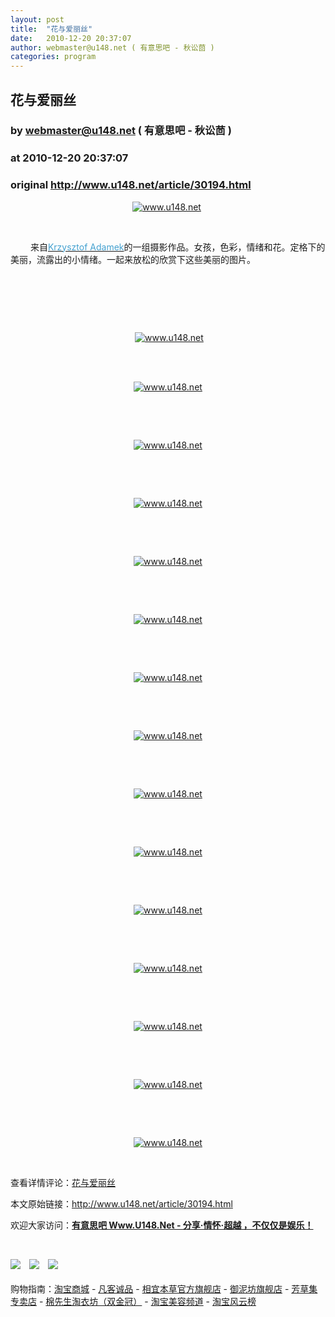 ```yaml
---
layout: post
title:  "花与爱丽丝"
date:   2010-12-20 20:37:07
author: webmaster@u148.net ( 有意思吧 - 秋讼茴 )
categories: program
---
```


## 花与爱丽丝
### by webmaster@u148.net ( 有意思吧 - 秋讼茴 )
### at 2010-12-20 20:37:07
### original <http://www.u148.net/article/30194.html>

<p style="text-align:center"><a href="http://www.u148.net/"><img alt="www.u148.net" src="http://file2.u148.net/images/2010/12/1292815158535.jpg"></a> </p><p style="text-align:center"> </p><p>　　 来自<a style="padding-right:0px;padding-left:0px;padding-bottom:0px;margin:0px;padding-top:0px" href="http://6artificial6.deviantart.com/gallery/"><font style="padding-right:0px;padding-left:0px;padding-bottom:0px;margin:0px;padding-top:0px" color="#44a1d0">Krzysztof Adamek</font></a>的一组摄影作品。女孩，色彩，情绪和花。定格下的美丽，流露出的小情绪。一起来放松的欣赏下这些美丽的图片。</p><p> </p><p style="text-align:center"> </p><p style="text-align:center"> </p><p style="text-align:center"> <a href="http://www.u148.net/"><img alt="www.u148.net" src="http://file2.u148.net/images/2010/12/1292814753252.jpg"></a></p><p style="text-align:center"> </p><p style="text-align:center"><br><a href="http://www.u148.net/"><img alt="www.u148.net" src="http://file2.u148.net/images/2010/12/1292814779794.jpg"></a></p><p style="text-align:center"> </p><p style="text-align:center"> </p><p style="text-align:center"><a href="http://www.u148.net/"><img alt="www.u148.net" src="http://file2.u148.net/images/2010/12/1292814841868.jpg"></a></p><p style="text-align:center"> </p><p style="text-align:center"> </p><p style="text-align:center"><a href="http://www.u148.net/"><img alt="www.u148.net" src="http://file2.u148.net/images/2010/12/1292815013276.jpg"></a></p><p style="text-align:center"> </p><p style="text-align:center"> </p><p style="text-align:center"><a href="http://www.u148.net/"><img alt="www.u148.net" src="http://file2.u148.net/images/2010/12/1292815039796.jpg"></a></p><p style="text-align:center"> </p><p style="text-align:center"> </p><p style="text-align:center"><a href="http://www.u148.net/"><img alt="www.u148.net" src="http://file2.u148.net/images/2010/12/1292815069943.jpg"></a></p><p style="text-align:center"> </p><p style="text-align:center"> </p><p style="text-align:center"><a href="http://www.u148.net/"><img alt="www.u148.net" src="http://file2.u148.net/images/2010/12/1292816274805.jpg"></a></p><p style="text-align:center"> </p><p style="text-align:center"> </p><p style="text-align:center"><a href="http://www.u148.net/"><img alt="www.u148.net" src="http://file2.u148.net/images/2010/12/1292815318778.jpg"></a></p><p style="text-align:center"> </p><p style="text-align:center"> </p><p style="text-align:center"><a href="http://www.u148.net/"><img alt="www.u148.net" src="http://file2.u148.net/images/2010/12/1292815361664.jpg"></a></p><p style="text-align:center"> </p><p style="text-align:center"> </p><p style="text-align:center"><a href="http://www.u148.net/"><img alt="www.u148.net" src="http://file2.u148.net/images/2010/12/1292815411951.jpg"></a></p><p style="text-align:center"> </p><p style="text-align:center"> </p><p style="text-align:center"><a href="http://www.u148.net/"><img alt="www.u148.net" src="http://file2.u148.net/images/2010/12/1292815427625.jpg"></a></p><p style="text-align:center"> </p><p style="text-align:center"> </p><p style="text-align:center"><a href="http://www.u148.net/"><img alt="www.u148.net" src="http://file2.u148.net/images/2010/12/1292815445343.jpg"></a></p><p style="text-align:center"> </p><p style="text-align:center"> </p><p style="text-align:center"><a href="http://www.u148.net/"><img alt="www.u148.net" src="http://file2.u148.net/images/2010/12/1292816299660.jpg"></a></p><p style="text-align:center"> </p><p style="text-align:center"> </p><p style="text-align:center"><a href="http://www.u148.net/"><img alt="www.u148.net" src="http://file2.u148.net/images/2010/12/1292815792287.jpg"></a></p><p style="text-align:center"> </p><p style="text-align:center"> </p><p style="text-align:center"><a href="http://www.u148.net/"><img alt="www.u148.net" src="http://file2.u148.net/images/2010/12/1292815974962.jpg"></a></p><p> </p><p>查看详情评论：<a href="http://www.u148.net/article/30194.html">花与爱丽丝</a></p><p>本文原始链接：<a href="http://www.u148.net/article/30194.html">http://www.u148.net/article/30194.html</a></p><p>欢迎大家访问：<a href="http://www.u148.net"><strong>有意思吧 Www.U148.Net - 分享·情怀·超越 ，不仅仅是娱乐！</strong></a></p><p> </p><a href="http://www.vancl.com/WebSource/WebSource.aspx?source=u148_net&amp;url=http://www.vancl.com/"><img src="http://img.u148.net/activity/used/vancl_rss.gif" border="0"></a>　<a href="http://s.click.taobao.com/t_8?e=7HZ5x%2BOzdslMRXvXtSOvt%2BklOLo%3D&amp;p=mm_15599093_0_0"><img src="http://img.u148.net/activity/used/handuyishe_rss.gif" border="0"></a>　<a href="http://pindao.huoban.taobao.com/tms/channel/huangguan.htm?pid=mm_15599093_0_0&amp;eventid=101858"><img src="http://img.u148.net/activity/used/taobao.gif" border="0"></a><div> </div><div>购物指南：<a href="http://s.click.taobao.com/t_9?p=mm_15599093_0_0&amp;l=http%3A%2F%2Fwww.tmall.com">淘宝商城</a> - <a href="http://www.vancl.com/WebSource/WebSource.aspx?source=u148_net&amp;url=http://www.vancl.com/">凡客诚品</a> - <a href="http://s.click.taobao.com/a/qvVmnYhD5qI=-15599093">相宜本草官方旗舰店</a> - <a href="http://s.click.taobao.com/t_8?e=7HZ5x%2BOzffMzdZiOKjBnKea5jQ%3D%3D&amp;p=mm_15599093_0_0">御泥坊旗舰店</a> - <a href="http://s.click.taobao.com/t_8?e=7HZ5x%2BOzffMzeCXcGUBPcs8Bhg%3D%3D&amp;p=mm_15599093_0_0">芳草集专卖店</a> - <a href="http://s.click.taobao.com/a/qvMnXmsZsMA=-15599093">棉先生淘衣坊（双金冠）</a> - <a href="http://pindao.huoban.taobao.com/tms/channel/beauty.htm?pid=mm_15599093_0_0&amp;eventid=101328">淘宝美容频道</a> - <a href="http://pindao.huoban.taobao.com/channel/channelfy.htm?pid=mm_15599093_0_0&amp;eventid=101325">淘宝风云榜</a></div><p> </p>